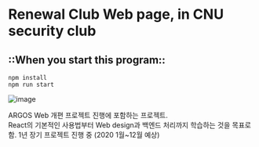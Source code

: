 # Renewal Club Web page, in CNU security club

<h2>
<b>::When you start this program::</b><br/>
</h2>

`npm install`<br/>
`npm run start`


![image](https://user-images.githubusercontent.com/44183221/86329801-ab5ca500-bc81-11ea-8e9e-c29a61df51a8.png)

ARGOS Web 개편 프로젝트 진행에 포함하는 프로젝트.<br/>
React의 기본적인 사용법부터 Web design과 백엔드 처리까지 학습하는 것을 목표로 함. 1년 장기 프로젝트 진행 중 (2020 1월~12월 예상)

